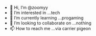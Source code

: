 - 👋 Hi, I’m @zoomyy
- 👀 I’m interested in ...tech
- 🌱 I’m currently learning ...progaming
- 💞️ I’m looking to collaborate on ...nothing
- 📫 How to reach me ...via carrier pigeon

<!---
zoomyy/zoomyy is a ✨ special ✨ repository because its `README.md` (this file) appears on your GitHub profile.
You can click the Preview link to take a look at your changes.
--->
